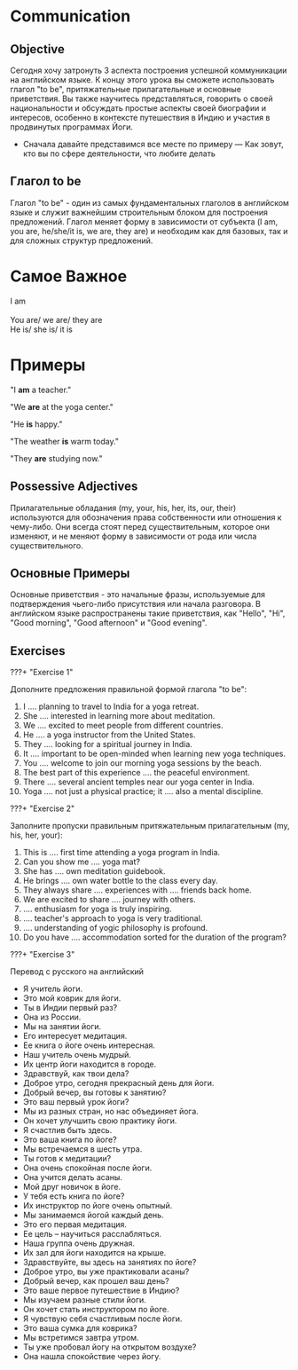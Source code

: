 # Communication

## Objective

Сегодня хочу затронуть 3 аспекта построения успешной коммуникации на английском языке. К концу этого урока вы сможете использовать глагол "to be", притяжательные прилагательные и основные приветствия. Вы также научитесь представляться, говорить о своей национальности и обсуждать простые аспекты своей биографии и интересов, особенно в контексте путешествия в Индию и участия в продвинутых программах Йоги. 

-  Сначала давайте представимся все месте по примеру — Как зовут, кто вы по сфере деятельности, что любите делать

## Глагол to be

Глагол "to be" - один из самых фундаментальных глаголов в английском языке и служит важнейшим строительным блоком для построения предложений. Глагол меняет форму в зависимости от субъекта (I am, you are, he/she/it is, we are, they are) и необходим как для базовых, так и для сложных структур предложений.

# Самое Важное

I am <br />  
You are/ we are/ they are <br /> 
He is/ she is/ it is <br /> 

# Примеры

"I **am** a teacher." <br /> 

 "We **are** at the yoga center." <br /> 

 "He **is** happy." <br /> 

 "The weather **is** warm today." <br /> 

"They **are** studying now." <br /> 

## Possessive Adjectives

Прилагательные обладания (my, your, his, her, its, our, their) используются для обозначения права собственности или отношения к чему-либо. Они всегда стоят перед существительным, которое они изменяют, и не меняют форму в зависимости от рода или числа существительного.

## Основные Примеры

Основные приветствия - это начальные фразы, используемые для подтверждения чьего-либо присутствия или начала разговора. В английском языке распространены такие приветствия, как "Hello", "Hi", "Good morning", "Good afternoon" и "Good evening".

## Exercises

???+ "Exercise 1"

Дополните предложения правильной формой глагола "to be":

1. I .... planning to travel to India for a yoga retreat.
2. She ....  interested in learning more about meditation.
3. We ....  excited to meet people from different countries.
4. He .... a yoga instructor from the United States.
5. They ....  looking for a spiritual journey in India.
6. It ....  important to be open-minded when learning new yoga techniques.
7. You .... welcome to join our morning yoga sessions by the beach.
8. The best part of this experience .... the peaceful environment.
9. There .... several ancient temples near our yoga center in India.
10. Yoga ....  not just a physical practice; it ....  also a mental discipline.

???+ "Exercise 2"

Заполните пропуски правильным притяжательным прилагательным (my, his, her, your):

1. This is ....  first time attending a yoga program in India.
2. Can you show me .... yoga mat?
3. She has .... own meditation guidebook.
4. He brings .... own water bottle to the class every day.
5. They always share .... experiences with .... friends back home.
6. We are excited to share .... journey with others.
7. ....  enthusiasm for yoga is truly inspiring.
8. ....  teacher's approach to yoga is very traditional.
9. .... understanding of yogic philosophy is profound.
10. Do you have .... accommodation sorted for the duration of the program?

???+ "Exercise 3"

Перевод с русского на английский 

- Я учитель йоги.
- Это мой коврик для йоги.
- Ты в Индии первый раз?
- Она из России.
- Мы на занятии йоги.
- Его интересует медитация.
- Ее книга о йоге очень интересная.
- Наш учитель очень мудрый.
- Их центр йоги находится в городе.
- Здравствуй, как твои дела?
- Доброе утро, сегодня прекрасный день для йоги.
- Добрый вечер, вы готовы к занятию?
- Это ваш первый урок йоги?
- Мы из разных стран, но нас объединяет йога.
- Он хочет улучшить свою практику йоги.
- Я счастлив быть здесь.
- Это ваша книга по йоге?
- Мы встречаемся в шесть утра.
- Ты готов к медитации?
- Она очень спокойная после йоги.
- Она учится делать асаны.
- Мой друг новичок в йоге.
- У тебя есть книга по йоге?
- Их инструктор по йоге очень опытный.
- Мы занимаемся йогой каждый день.
- Это его первая медитация.
- Ее цель – научиться расслабляться.
- Наша группа очень дружная.
- Их зал для йоги находится на крыше.
- Здравствуйте, вы здесь на занятиях по йоге?
- Доброе утро, вы уже практиковали асаны?
- Добрый вечер, как прошел ваш день?
- Это ваше первое путешествие в Индию?
- Мы изучаем разные стили йоги.
- Он хочет стать инструктором по йоге.
- Я чувствую себя счастливым после йоги.
- Это ваша сумка для коврика?
- Мы встретимся завтра утром.
- Ты уже пробовал йогу на открытом воздухе?
- Она нашла спокойствие через йогу.



